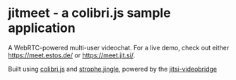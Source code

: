 jitmeet - a colibri.js sample application
====
A WebRTC-powered multi-user videochat. For a live demo, check out either https://meet.estos.de/ or https://meet.jit.si/.

Built using [colibri.js](https://github.com/ESTOS/colibri.js) and [strophe.jingle](https://github.com/ESTOS/strophe.jingle), powered by the [jitsi-videobridge](https://github.com/jitsi/jitsi-videobridge)
